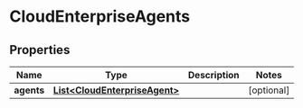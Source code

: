 

# CloudEnterpriseAgents


## Properties

| Name | Type | Description | Notes |
|------------ | ------------- | ------------- | -------------|
|**agents** | [**List&lt;CloudEnterpriseAgent&gt;**](CloudEnterpriseAgent.md) |  |  [optional] |



